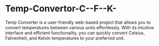 # Temp-Convertor-C--F--K-
Temp Converter is a user-friendly web-based project that allows you to convert temperatures between various units effortlessly. With its intuitive interface and efficient functionality, you can quickly convert Celsius, Fahrenheit, and Kelvin temperatures to your preferred unit. 
